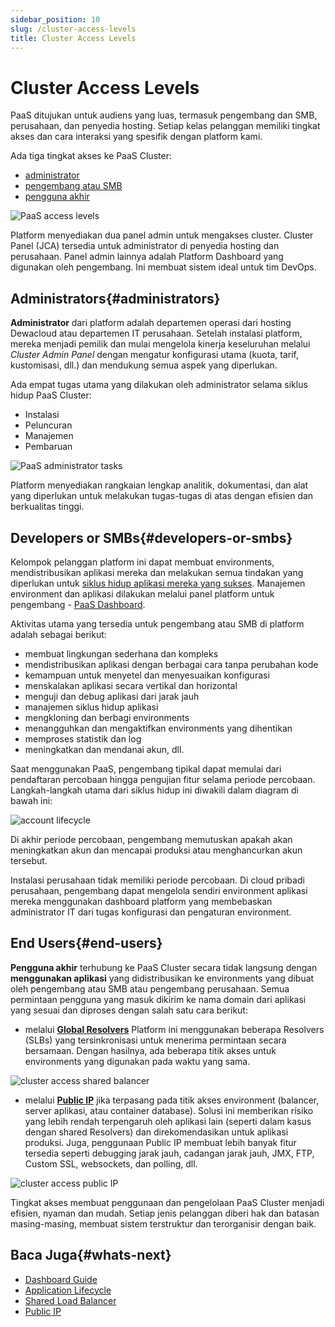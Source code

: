 ```yaml
---
sidebar_position: 10
slug: /cluster-access-levels
title: Cluster Access Levels
---
```

# Cluster Access Levels

PaaS ditujukan untuk audiens yang luas, termasuk pengembang dan SMB, perusahaan, dan penyedia hosting. Setiap kelas pelanggan memiliki tingkat akses dan cara interaksi yang spesifik dengan platform kami.

Ada tiga tingkat akses ke PaaS Cluster:

* [administrator](#administrators)
* [pengembang atau SMB](#developers-or-smbs)
* [pengguna akhir](#end-users)

<img src="https://assets.dewacloud.com/dewacloud-docs/platform-overview/cluster-access-levels/01-paas-access-levels.png" alt="PaaS access levels" max-width="100%"/>

Platform menyediakan dua panel admin untuk mengakses cluster. Cluster Panel (JCA) tersedia untuk administrator di penyedia hosting dan perusahaan. Panel admin lainnya adalah Platform Dashboard yang digunakan oleh pengembang. Ini membuat sistem ideal untuk tim DevOps.

## Administrators{#administrators}

**Administrator** dari platform adalah departemen operasi dari hosting Dewacloud atau departemen IT perusahaan. Setelah instalasi platform, mereka menjadi pemilik dan mulai mengelola kinerja keseluruhan melalui _Cluster Admin Panel_ dengan mengatur konfigurasi utama (kuota, tarif, kustomisasi, dll.) dan mendukung semua aspek yang diperlukan.

Ada empat tugas utama yang dilakukan oleh administrator selama siklus hidup PaaS Cluster:

* Instalasi
* Peluncuran
* Manajemen
* Pembaruan

<img src="https://assets.dewacloud.com/dewacloud-docs/platform-overview/cluster-access-levels/4.71.png" alt="PaaS administrator tasks" max-width="100%"/>

Platform menyediakan rangkaian lengkap analitik, dokumentasi, dan alat yang diperlukan untuk melakukan tugas-tugas di atas dengan efisien dan berkualitas tinggi.

## Developers or SMBs{#developers-or-smbs}

Kelompok pelanggan platform ini dapat membuat environments, mendistribusikan aplikasi mereka dan melakukan semua tindakan yang diperlukan untuk [siklus hidup aplikasi mereka yang sukses](https://www.virtuozzo.com/application-platform-docs/application-lifecycle/). Manajemen environment dan aplikasi dilakukan melalui panel platform untuk pengembang - [PaaS Dashboard](https://www.virtuozzo.com/application-platform-docs/dashboard-guide/).

Aktivitas utama yang tersedia untuk pengembang atau SMB di platform adalah sebagai berikut:

* membuat lingkungan sederhana dan kompleks
* mendistribusikan aplikasi dengan berbagai cara tanpa perubahan kode
* kemampuan untuk menyetel dan menyesuaikan konfigurasi
* menskalakan aplikasi secara vertikal dan horizontal
* menguji dan debug aplikasi dari jarak jauh
* manajemen siklus hidup aplikasi
* mengkloning dan berbagi environments
* menangguhkan dan mengaktifkan environments yang dihentikan
* memproses statistik dan log
* meningkatkan dan mendanai akun, dll.

Saat menggunakan PaaS, pengembang tipikal dapat memulai dari pendaftaran percobaan hingga pengujian fitur selama periode percobaan. Langkah-langkah utama dari siklus hidup ini diwakili dalam diagram di bawah ini:

<img src="https://assets.dewacloud.com/dewacloud-docs/platform-overview/cluster-access-levels/4.72.png" alt="account lifecycle" max-width="100%"/>

Di akhir periode percobaan, pengembang memutuskan apakah akan meningkatkan akun dan mencapai produksi atau menghancurkan akun tersebut.

Instalasi perusahaan tidak memiliki periode percobaan. Di cloud pribadi perusahaan, pengembang dapat mengelola sendiri environment aplikasi mereka menggunakan dashboard platform yang membebaskan administrator IT dari tugas konfigurasi dan pengaturan environment.

## End Users{#end-users}

**Pengguna akhir** terhubung ke PaaS Cluster secara tidak langsung dengan **menggunakan aplikasi** yang didistribusikan ke environments yang dibuat oleh pengembang atau SMB atau pengembang perusahaan. Semua permintaan pengguna yang masuk dikirim ke nama domain dari aplikasi yang sesuai dan diproses dengan salah satu cara berikut:

* melalui **[Global Resolvers](https://docs.dewacloud.com/docs/shared-load-balancer/)** Platform ini menggunakan beberapa Resolvers (SLBs) yang tersinkronisasi untuk menerima permintaan secara bersamaan. Dengan hasilnya, ada beberapa titik akses untuk environments yang digunakan pada waktu yang sama.

<img src="https://assets.dewacloud.com/dewacloud-docs/platform-overview/cluster-access-levels/4.73.png" alt="cluster access shared balancer" max-width="100%"/>

* melalui **[Public IP](https://docs.dewacloud.com/docs/public-ip/)** jika terpasang pada titik akses environment (balancer, server aplikasi, atau container database). Solusi ini memberikan risiko yang lebih rendah terpengaruh oleh aplikasi lain (seperti dalam kasus dengan shared Resolvers) dan direkomendasikan untuk aplikasi produksi. Juga, penggunaan Public IP membuat lebih banyak fitur tersedia seperti debugging jarak jauh, cadangan jarak jauh, JMX, FTP, Custom SSL, websockets, dan polling, dll.

<img src="https://assets.dewacloud.com/dewacloud-docs/platform-overview/cluster-access-levels/4.74.png" alt="cluster access public IP" max-width="100%"/>

Tingkat akses membuat penggunaan dan pengelolaan PaaS Cluster menjadi efisien, nyaman dan mudah. Setiap jenis pelanggan diberi hak dan batasan masing-masing, membuat sistem terstruktur dan terorganisir dengan baik.

## Baca Juga{#whats-next}

* [Dashboard Guide](https://docs.dewacloud.com/docs/dashboard-guide/)
* [Application Lifecycle](https://docs.dewacloud.com/docs/application-lifecycle/)
* [Shared Load Balancer](https://docs.dewacloud.com/docs/shared-load-balancer/)
* [Public IP](https://docs.dewacloud.com/docs/public-ip/)